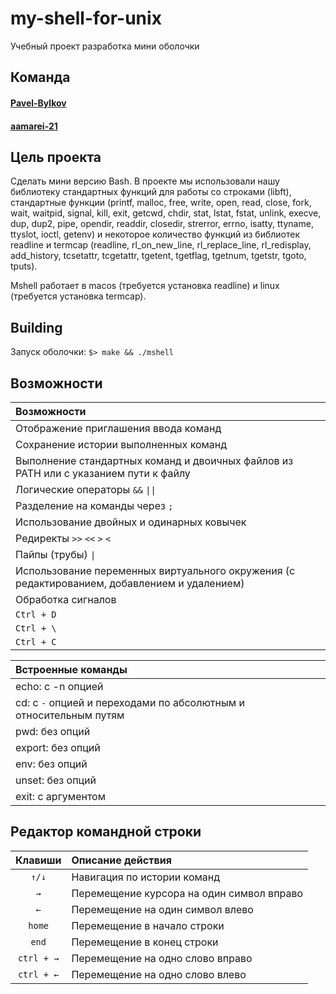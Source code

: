 # my-shell-for-unix
Учебный проект разработка мини оболочки

## Команда

#### [Pavel-Bylkov](https://github.com/Pavel-Bylkov)

#### [aamarei-21](https://github.com/aamarei-21)

## Цель проекта

Сделать мини версию Bash.
В проекте мы использовали нашу библиотеку стандартных функций для работы со строками (libft), стандартные функции (printf, malloc, free, write, open, read, close, fork, wait, waitpid, signal, kill, exit, getcwd, chdir, stat, lstat, fstat, unlink, execve, dup, dup2, pipe, opendir, readdir, closedir, strerror, errno, isatty, ttyname, ttyslot, ioctl, getenv) и
некоторое количество функций из библиотек readline и termcap (readline, rl_on_new_line, rl_replace_line,
rl_redisplay, add_history, tcsetattr, tcgetattr, tgetent, tgetflag, tgetnum, tgetstr, tgoto, tputs).

Mshell работает в macos (требуется установка readline) и linux (требуется установка termcap).

## Building

Запуск оболочки:
``$> make && ./mshell``

## Возможности

|Возможности   |
|:---------|
|Отображение приглашения ввода команд|
|Сохранение истории выполненных команд|
|Выполнение стандартных команд и двоичных файлов из PATH или с указанием пути к файлу|
|Логические операторы `&&` `\|\|`|
|Разделение на команды через `;`|
|Использование двойных и одинарных ковычек|
|Редиректы `>>` `<<` `>` `<`|
|Пайпы (трубы) `\|`|
|Использование переменных виртуального окружения (с редактированием, добавлением и удалением)|
|Обработка сигналов|
|`Ctrl + D`|
|`Ctrl + \`|
|`Ctrl + C`|

|Встроенные команды   |
|:---------|
|echo: с -n опцией|
|cd: с `-` опцией и переходами по абсолютным и относительным путям|
|pwd: без опций|
|export: без опций|
|env: без опций|
|unset: без опций|
|exit: с аргументом|

## Редактор командной строки

|Клавиши   |Описание действия             |
|:---------:|:------------------------|
`↑/↓`		|Навигация по истории команд
`→`			|Перемещение курсора на один символ вправо
`←`			|Перемещение на один символ влево
`home`		|Перемещение в начало строки
`end`		|Перемещение в конец строки
`ctrl + →`	|Перемещение на одно слово вправо
`ctrl + ←`	|Перемещение на одно слово влево
